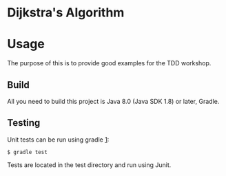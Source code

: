 # Dijkstra's Algorithm


# Usage

The purpose of this is to provide good examples for the TDD workshop.

Build
-----

All you need to build this project is Java 8.0 (Java SDK 1.8) or later, Gradle.

Testing
-------

Unit tests can be run using gradle [1]:

    $ gradle test

[1]: http://gradle.org/

Tests are located in the test directory and run using Junit.
